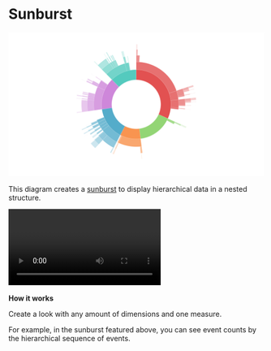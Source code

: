 #  Sunburst


![](sunburst.png)

This diagram creates a [sunburst](https://en.wikipedia.org/wiki/Pie_chart#Ring_chart_.2F_Sunburst_chart_.2F_Multilevel_pie_chart) to display hierarchical data in a nested structure.

![](treemap.mov)

**How it works**

Create a look with any amount of dimensions and one measure.

For example, in the sunburst featured above, you can see event counts by the hierarchical sequence of events.
